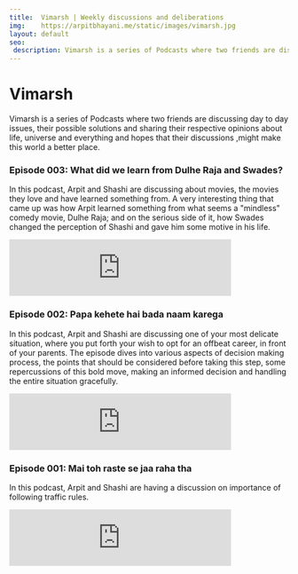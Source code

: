 ```yaml
---
title:  Vimarsh | Weekly discussions and deliberations
img:    https://arpitbhayani.me/static/images/vimarsh.jpg
layout: default
seo:
 description: Vimarsh is a series of Podcasts where two friends are discussing day to day issues, their possible solutions and sharing their respective opinions about life, universe and everything and hopes that their discussions ,might make this world a better place.
---
```


# Vimarsh

Vimarsh is a series of Podcasts where two friends are discussing day to day issues, their possible solutions and sharing their respective opinions about life, universe and everything and hopes that their discussions ,might make this world a better place.


### Episode 003: What did we learn from Dulhe Raja and Swades?

In this podcast, Arpit and Shashi are discussing about movies, the movies they love and have learned something from. A very interesting thing that came up was how Arpit learned something from what seems a "mindless" comedy movie, Dulhe Raja; and on the serious side of it, how Swades changed the perception of Shashi and gave him some motive in his life.

<div class="ui basic nospace segment">
    <div style="width: 400px !important;">
        <iframe src="https://anchor.fm/vimarsh/embed/episodes/What-did-we-learn-from-Dulhe-Raja-and-Swades-e2g3st" height="102px" width="100%" frameborder="0" scrolling="no"></iframe>
    </div>
</div>


### Episode 002: Papa kehete hai bada naam karega

In this podcast, Arpit and Shashi are discussing one of your most delicate situation, where you put forth your wish to opt for an offbeat career, in front of your parents. The episode dives into various aspects of decision making process, the points that should be considered before taking this step, some repercussions of this bold move, making an informed decision and handling the entire situation gracefully.

<div class="ui basic nospace segment">
    <div style="width: 400px !important;">
        <iframe src="https://anchor.fm/vimarsh/embed/episodes/002---Papa-kehte-hai-bada-naam-karega-e29gbe/a-a5foqr" height="102px" width="100%" frameborder="0" scrolling="no"></iframe>
    </div>
</div>

### Episode 001: Mai toh raste se jaa raha tha

In this podcast, Arpit and Shashi are having a discussion on importance of following traffic rules.

<div class="ui basic nospace segment">
    <div style="width: 400px !important;">
        <iframe src="https://anchor.fm/vimarsh/embed/episodes/001-Mai-toh-raste-se-jaa-raha-tha-e281bf" height="102px" width="100%" frameborder="0" scrolling="no"></iframe>
    </div>
</div>
